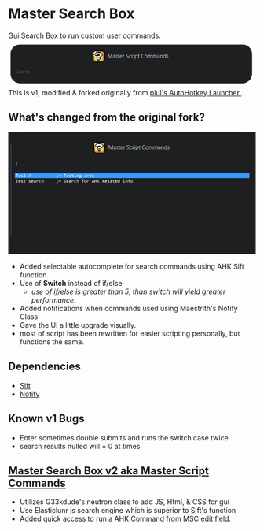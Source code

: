 # Master Search Box

Gui Search Box to run custom user commands.  
![](images/ex_MSB_01.png)  
This is v1, modified & forked originally from [plul's AutoHotkey Launcher ](https://github.com/plul/Public-AutoHotKey-Scripts).

## What's changed from the original fork?

![](images/ex_MSB_02.png)

- Added selectable autocomplete for search commands using AHK Sift function.
- Use of **Switch** instead of if/else
  - _use of if/else is greater than 5, than switch will yield greater performance._
- Added notifications when commands used using Maestrith's Notify Class
- Gave the UI a little upgrade visually.
- most of script has been rewritten for easier scripting personally, but functions the same.

## Dependencies

- [Sift](https://www.autohotkey.com/boards/viewtopic.php?t=7302)
- [Notify](https://www.autohotkey.com/boards/viewtopic.php?t=74449)

## Known v1 Bugs

- Enter sometimes double submits and runs the switch case twice
- search results nulled will = 0 at times

## [Master Search Box v2 aka Master Script Commands](https://github.com/DMDComposer/MasterScriptCommands)

- Utilizes G33kdude's neutron class to add JS, Html, & CSS for gui
- Use Elasticlunr js search engine which is superior to Sift's function
- Added quick access to run a AHK Command from MSC edit field.
